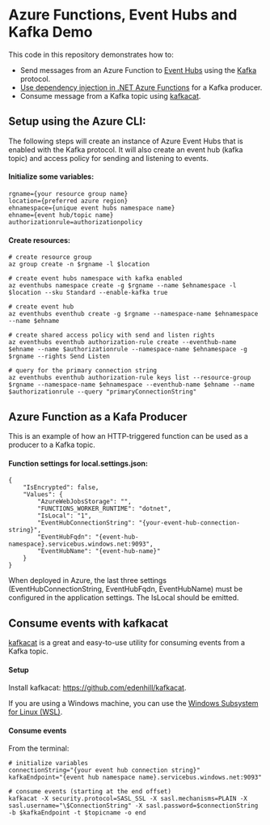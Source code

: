 # Azure Functions, Event Hubs and Kafka Demo

This code in this repository demonstrates how to:

* Send messages from an Azure Function to [Event Hubs](https://azure.microsoft.com/en-us/services/event-hubs/) using the [Kafka](https://kafka.apache.org/) protocol.
* [Use dependency injection in .NET Azure Functions](https://docs.microsoft.com/en-us/azure/azure-functions/functions-dotnet-dependency-injection) for a Kafka producer.
* Consume message from a Kafka topic using [kafkacat](https://github.com/edenhill/kafkacat).

## Setup using the Azure CLI:

The following steps will create an instance of Azure Event Hubs that is enabled with the Kafka protocol. It will also create an event hub (kafka topic) and access policy for sending and listening to events.

#### Initialize some variables:
```
rgname={your resource group name}
location={preferred azure region}
ehnamespace={unique event hubs namespace name}
ehname={event hub/topic name}
authorizationrule=authorizationpolicy
```

#### Create resources:
```
# create resource group
az group create -n $rgname -l $location

# create event hubs namespace with kafka enabled
az eventhubs namespace create -g $rgname --name $ehnamespace -l $location --sku Standard --enable-kafka true

# create event hub
az eventhubs eventhub create -g $rgname --namespace-name $ehnamespace --name $ehname

# create shared access policy with send and listen rights
az eventhubs eventhub authorization-rule create --eventhub-name $ehname --name $authorizationrule --namespace-name $ehnamespace -g $rgname --rights Send Listen

# query for the primary connection string
az eventhubs eventhub authorization-rule keys list --resource-group $rgname --namespace-name $ehnamespace --eventhub-name $ehname --name $authorizationrule --query "primaryConnectionString"
```

## Azure Function as a Kafa Producer

This is an example of how an HTTP-triggered function can be used as a producer to a Kafka topic.

#### Function settings for local.settings.json:
```
{
    "IsEncrypted": false,
    "Values": {
        "AzureWebJobsStorage": "",
        "FUNCTIONS_WORKER_RUNTIME": "dotnet",
        "IsLocal": "1",
        "EventHubConnectionString": "{your-event-hub-connection-string}",
        "EventHubFqdn": "{event-hub-namespace}.servicebus.windows.net:9093",
        "EventHubName": "{event-hub-name}"
    }
}
```

When deployed in Azure, the last three settings (EventHubConnectionString, EventHubFqdn, EventHubName) must be configured in the application settings. The IsLocal should be emitted.

## Consume events with kafkacat

[kafkacat]((https://github.com/edenhill/kafkacat)) is a great and easy-to-use utility for consuming events from a Kafka topic.

#### Setup
Install kafkacat: https://github.com/edenhill/kafkacat. 

If you are using a Windows machine, you can use the [Windows Subsystem for Linux (WSL)](https://docs.microsoft.com/en-us/windows/wsl/about).  

#### Consume events
From the terminal:

```
# initialize variables
connectionString="{your event hub connection string}"
kafkaEndpoint="{event hub namespace name}.servicebus.windows.net:9093"

# consume events (starting at the end offset)
kafkacat -X security.protocol=SASL_SSL -X sasl.mechanisms=PLAIN -X sasl.username="\$ConnectionString" -X sasl.password=$connectionString -b $kafkaEndpoint -t $topicname -o end
```


